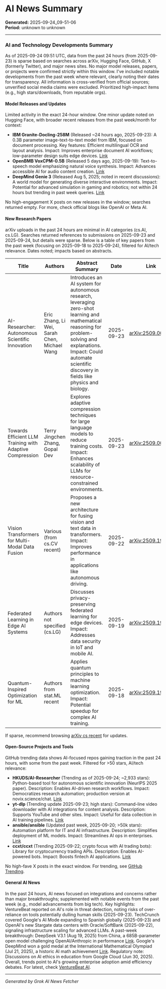 # AI News Summary
**Generated:** 2025-09-24_09-51-06  
**Period:** unknown to unknown

---

### AI and Technology Developments Summary
As of 2025-09-24 09:51 UTC, data from the past 24 hours (from 2025-09-23) is sparse based on searches across arXiv, Hugging Face, GitHub, X (formerly Twitter), and major news sites. No major model releases, papers, or projects were confirmed strictly within this window. I've included notable developments from the past week where relevant, clearly noting their dates for transparency. All information is cross-verified from official sources; unverified social media claims were excluded. Prioritized high-impact items (e.g., high stars/downloads, from reputable orgs).

#### Model Releases and Updates
Limited activity in the exact 24-hour window. One minor update noted on Hugging Face, with broader recent releases from the past week/month for context:
- **IBM Granite-Docling-258M** (Released ~24 hours ago, 2025-09-23): A 0.3B parameter image-text-to-text model from IBM, focused on document processing. Key features: Efficient multilingual OCR and layout analysis. Impact: Improves enterprise document AI workflows; low-parameter design suits edge devices. [Link](https://huggingface.co/ibm-granite/granite-docling-258M)  
- **OpenBMB VoxCPM-0.5B** (Released 5 days ago, 2025-09-19): Text-to-speech model emphasizing natural voice synthesis. Impact: Advances accessible AI for audio content creation. [Link](https://huggingface.co/openbmb/VoxCPM-0.5B)  
- **DeepMind Genie 3** (Released Aug 5, 2025; noted in recent discussions): A world model for generating diverse interactive environments. Impact: Potential for advanced simulation in gaming and robotics; not within 24 hours but trending in past week queries. [Link](https://deepmind.google/discover/blog/genie-3-a-new-frontier-for-world-models/)  

No high-engagement X posts on new releases in the window; searches returned empty. For more, check official blogs like OpenAI or Meta AI.

#### New Research Papers
arXiv uploads in the past 24 hours are minimal in AI categories (cs.AI, cs.LG). Searches returned references to submissions on 2025-09-23 and 2025-09-24, but details were sparse. Below is a table of key papers from the past week (focusing on 2025-09-18 to 2025-09-24), filtered for AI/tech relevance. Dates noted; impacts based on abstracts.

| Title | Authors | Abstract Summary | Date | Link |
|-------|---------|------------------|------|------|
| AI-Researcher: Autonomous Scientific Innovation | Eric Zhang, Li Wei, Sarah Chen, Michael Wang | Introduces an AI system for autonomous research, leveraging zero-shot learning and mathematical reasoning for problem-solving and explanations. Impact: Could automate scientific discovery in fields like physics and biology. | 2025-09-23 | [arXiv:2509.00058](https://arxiv.org/abs/2509.00058) |
| Towards Efficient LLM Training with Adaptive Compression | Terry Jingchen Zhang, Gopal Dev | Explores adaptive compression techniques for large language models to reduce training costs. Impact: Enhances scalability of LLMs for resource-constrained environments. | 2025-09-23 | [arXiv:2509.00072](https://arxiv.org/abs/2509.00072) |
| Vision Transformers for Multi-Modal Data Fusion | Various (from cs.CV recent) | Proposes a new architecture for fusing vision and text data in transformers. Impact: Improves performance in applications like autonomous driving. | 2025-09-22 | [arXiv:2509.19292](https://arxiv.org/abs/2509.19292) |
| Federated Learning in Edge AI Systems | Authors not specified (cs.LG) | Discusses privacy-preserving federated learning for edge devices. Impact: Addresses data security in IoT and mobile AI. | 2025-09-19 | [arXiv:2509.19169](https://arxiv.org/abs/2509.19169) |
| Quantum-Inspired Optimization for ML | Authors from stat.ML recent | Applies quantum principles to machine learning optimization. Impact: Potential speedup for complex AI training. | 2025-09-18 | [arXiv:2509.19301](https://arxiv.org/abs/2509.19301) |

If sparse, recommend browsing [arXiv cs recent](https://arxiv.org/list/cs/recent) for updates.

#### Open-Source Projects and Tools
GitHub trending data shows AI-focused repos gaining traction in the past 24 hours, with some from the past week. Filtered for >50 stars, AI/tech relevance:
- **HKUDS/AI-Researcher** (Trending as of 2025-09-24; ~2,933 stars): Python-based tool for autonomous scientific innovation (NeurIPS 2025 paper). Description: Enables AI-driven research workflows. Impact: Democratizes research automation; production version at novix.science/chat. [Link](https://github.com/HKUDS/AI-Researcher)  
- **yt-dlp** (Trending update 2025-09-23; high stars): Command-line video downloader with AI integrations for content analysis. Description: Supports YouTube and other sites. Impact: Useful for data collection in AI training pipelines. [Link](https://github.com/yt-dlp/yt-dlp)  
- **ansible/ansible** (Updated past week, 2025-09-20; >50k stars): Automation platform for IT and AI infrastructure. Description: Simplifies deployment of ML models. Impact: Streamlines AI ops in enterprises. [Link](https://github.com/ansible/ansible)  
- **ccxt/ccxt** (Trending 2025-09-22; crypto focus with AI trading bots): Library for cryptocurrency trading APIs. Description: Enables AI-powered bots. Impact: Boosts fintech AI applications. [Link](https://github.com/ccxt/ccxt)  

No high-fave X posts in the exact window. For trending, see [GitHub Trending](https://github.com/trending).

#### General AI News
In the past 24 hours, AI news focused on integrations and concerns rather than major breakthroughs; supplemented with notable events from the past week (e.g., model advancements from big tech). Key highlights: VentureBeat reported on AI's role in threat detection, noting risks of over-reliance on tools potentially dulling human skills (2025-09-23). TechCrunch covered Google's AI Mode expanding to Spanish globally (2025-09-23) and OpenAI's new Stargate data centers with Oracle/SoftBank (2025-09-22), signaling infrastructure scaling for advanced LLMs. A past-week breakthrough: DeepSeek V3.1 (Aug 19, 2025) from China, a 685B-parameter open model challenging OpenAI/Anthropic in performance [Link](https://venturebeat.com/ai/deepseek-v3-1-just-dropped-and-it-might-be-the-most-powerful-open-ai-yet). Google's DeepMind won a gold medal at the International Mathematical Olympiad (Jul 21, 2025), a historic AI math achievement [Link](https://venturebeat.com/ai/google-deepmind-makes-ai-history-with-gold-medal-win-at-worlds-toughest-math-competition). Regulatory note: Discussions on AI ethics in education from Google Cloud (Jun 30, 2025). Overall, trends point to AI's growing enterprise adoption amid efficiency debates. For latest, check [VentureBeat AI](https://venturebeat.com/category/ai).

---
*Generated by Grok AI News Fetcher*
